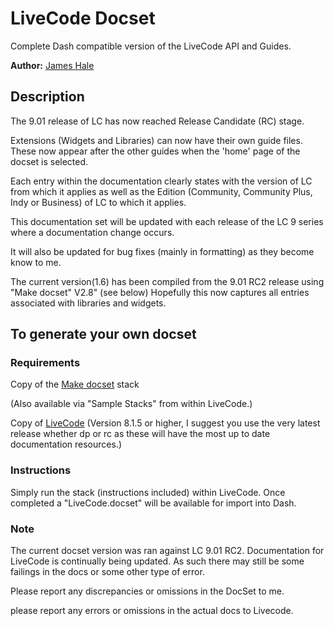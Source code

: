 
LiveCode Docset
=======================


Complete Dash compatible version of the LiveCode API and Guides.

**Author:** [James Hale](https://github.com/jameshale)

## Description
The 9.01 release of LC has now reached Release Candidate (RC) stage. 

Extensions (Widgets and Libraries) can now have their own guide files. These now appear after the other guides when the 'home' page of the docset is selected.

Each entry within the 
documentation clearly states with the version of LC from which it applies as well as the Edition (Community, Community Plus, Indy or Business) of LC to which it applies. 

This documentation set will be updated with each release of the LC 9 series where a documentation change occurs.

It will also be updated for bug fixes (mainly in formatting) as they become know to me.

The current version(1.6) has been compiled from the 9.01 RC2 release using "Make docset" V2.8" (see below)
 Hopefully this now captures all entries associated with libraries and widgets. 

## To generate your own docset

### Requirements


Copy of the [Make docset](http://livecodeshare.runrev.com/stack/845/Make-DocSet) stack

(Also available via "Sample Stacks" from within LiveCode.)

Copy of [LiveCode](http://downloads.livecode.com/livecode/) (Version 8.1.5 or higher, I suggest you use the very latest release whether dp or rc as these will have the most up to date documentation resources.)



### Instructions
Simply run the stack (instructions included) within LiveCode. Once completed a "LiveCode.docset" will be available for import into Dash.

### Note
The current docset version was ran against LC 9.01 RC2. 
Documentation for LiveCode is continually being updated. As such there may still be some failings in the docs or some other type of error.

Please report any discrepancies or omissions in the DocSet to me.

please report any errors or omissions in the actual docs to Livecode.